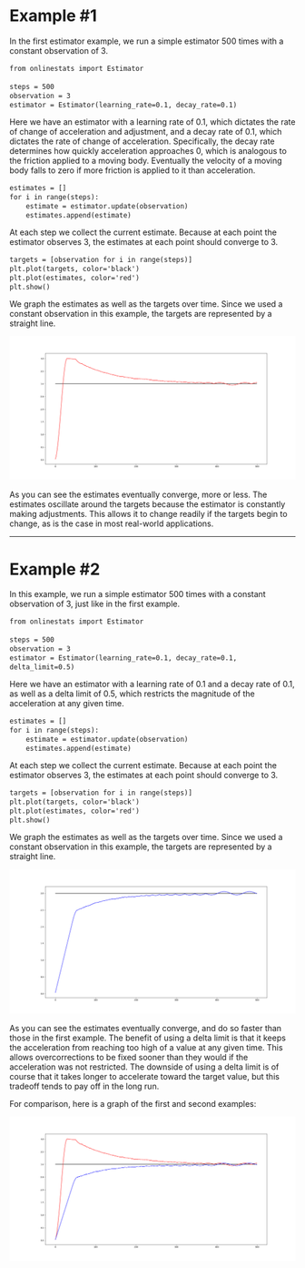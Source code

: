 # Example #1

In the first estimator example, we run a simple estimator 500 times with a constant observation of 3.

	from onlinestats import Estimator

	steps = 500
	observation = 3
	estimator = Estimator(learning_rate=0.1, decay_rate=0.1)

Here we have an estimator with a learning rate of 0.1, which dictates the rate of change of acceleration and adjustment, and a decay rate of 0.1, which dictates the rate of change of acceleration. Specifically, the decay rate determines how quickly acceleration approaches 0, which is analogous to the friction applied to a moving body. Eventually the velocity of a moving body falls to zero if more friction is applied to it than acceleration.
	
	estimates = []
	for i in range(steps):
		estimate = estimator.update(observation)
		estimates.append(estimate)

At each step we collect the current estimate. Because at each point the estimator observes 3, the estimates at each point should converge to 3. 

	targets = [observation for i in range(steps)]
	plt.plot(targets, color='black')
	plt.plot(estimates, color='red')
  	plt.show()

We graph the estimates as well as the targets over time. Since we used a constant observation in this example, the targets are represented by a straight line.

![Estimator Results 1](https://github.com/CarsonScott/onlinestats/blob/master/img/estimator_results_1.png)

As you can see the estimates eventually converge, more or less. The estimates oscillate around the targets because the estimator is constantly making adjustments. This allows it to change readily if the targets begin to change, as is the case in most real-world applications.

---

# Example #2

In this example, we run a simple estimator 500 times with a constant observation of 3, just like in the first example.

	from onlinestats import Estimator

	steps = 500
	observation = 3
	estimator = Estimator(learning_rate=0.1, decay_rate=0.1, delta_limit=0.5)

Here we have an estimator with a learning rate of 0.1 and a decay rate of 0.1, as well as a delta limit of 0.5, which restricts the magnitude of the acceleration at any given time. 
	
	estimates = []
	for i in range(steps):
		estimate = estimator.update(observation)
		estimates.append(estimate)

At each step we collect the current estimate. Because at each point the estimator observes 3, the estimates at each point should converge to 3. 

	targets = [observation for i in range(steps)]
	plt.plot(targets, color='black')
	plt.plot(estimates, color='red')
  	plt.show()

We graph the estimates as well as the targets over time. Since we used a constant observation in this example, the targets are represented by a straight line.

![Estimator Results 2](https://github.com/CarsonScott/onlinestats/blob/master/img/estimator_results_2.png)

As you can see the estimates eventually converge, and do so faster than those in the first example. The benefit of using a delta limit is that it keeps the acceleration from reaching too high of a value at any given time. This allows overcorrections to be fixed sooner than they would if the acceleration was not restricted. The downside of using a delta limit is of course that it takes longer to accelerate toward the target value, but this tradeoff tends to pay off in the long run. 

For comparison, here is a graph of the first and second examples:

![Estimator Results 1 and 2](https://github.com/CarsonScott/onlinestats/blob/master/img/estimator_results_1_and_2.png)
